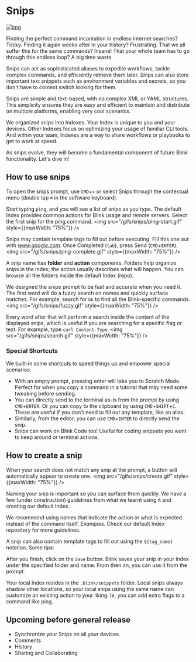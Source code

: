 # Snips

[![img](https://imgs.xkcd.com/comics/tar.png)](https://xkcd.com/1168)

Finding the perfect command incantation in endless internet searches? Tricky. Finding it again weeks after in your history? Frustrating. That we all suffer this for the same commands? Insane! That your whole team has to go through this endless loop? A big time waste.

Snips can act as sophisticated aliases to expedite workflows, tackle complex commands, and efficiently retrieve them later. Snips can also store important text snippets such as environment variables and secrets, so you don't have to context switch looking for them. 

Snips are simple and text-based, with no complex XML or YAML structures. This simplicity ensures they are easy and efficient to maintain and distribute on multiple platforms, enabling very cool scenarios. 

We organized snips into Indexes. Your Index is unique to you and your devices. Other Indexes focus on optimizing your usage of familiar CLI tools. And within your team, Indexes are a way to share workflows or playbooks to get to work at speed.

As snips evolve, they will become a fundamental component of future Blink functionality. Let's dive in!

## How to use snips

To open the snips prompt, use  `CMD`+`<` or select Snips through the contextual menu (double tap `⌘` in the software keyboard).

Start typing `ping`, and you will see a list of snips as you type. The default Index provides common actions for Blink usage and remote servers. Select the first snip for the ping command.
<img src="/gifs/snips/ping-start.gif" style={{maxWidth: "75%"}} />

Snips may contain template tags to fill out before executing. Fill this one out with *www.google.com*. Once Completed (`tab`), press Send (`CMD`+`ENTER`).
<img src="/gifs/snips/ping-complete.gif" style={{maxWidth: "75%"}} />

A snip name has **folder** and **action** components. Folders help organize snips in the Index; the action usually describes what will happen. You can browse all the folders inside the default Index (repo).

We designed the snips prompt to be fast and accurate when you need it. The first word will do a fuzzy search on names and quickly surface matches. For example, search for `bk` to find all the Blink-specific commands. 
<img src="/gifs/snips/fuzzy.gif" style={{maxWidth: "75%"}} />

Every word after that will perform a search inside the content of the displayed snips, which is useful if you are searching for a specific flag or text. For example, type `curl Content-Type`.
<img src="/gifs/snips/search.gif" style={{maxWidth: "75%"}} />

### Special Shortcuts

We built-in some shortcuts to speed things up and empower special scenarios:

- With an empty prompt, pressing enter will take you to Scratch Mode. Perfect for when you copy a command in a tutorial that may need some tweaking before sending.
- You can directly send to the terminal as-is from the prompt by using `CMD`+`ENTER`. Or you can copy to the clipboard by using `CMD`+`SHIFT`+`C`. These are useful if you don't need to fill out any template, like an alias.
- Similarly, from the editor, you can use `CMD`+`ENTER` to directly send the snip.
- Snips can work on Blink Code too! Useful for coding snippets you want to keep around or terminal actions.

## How to create a snip

When your search does not match any snip at the prompt, a button will automatically appear to create one.
<img src="/gifs/snips/create.gif" style={{maxWidth: "75%"}} />

Naming your snip is important so you can surface them quickly. We have a few (under construction) guidelines from what we learnt using it and creating our default Index. 

We recommend using names that indicate the action or what is expected instead of the command itself. *Examples*. Check our default Index repository for more guidelines. 

A snip can also contain template tags to fill out using the `${tag_name}` notation. Some tips:

After you finish, click on the `Save` button. Blink saves your snip in your Index under the specified folder and name. From then on, you can use it from the prompt.

Your local Index resides in the `.blink/snippets` folder. Local snips always shadow other locations, so your local snips using the same name can customize an existing action to your liking. Ie, you can add extra flags to a command like ping.

## Upcoming before general release
- Synchronize your Snips on all your devices.
- Comments
- History
- Sharing and Collaborating
